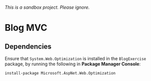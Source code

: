 _This is a sandbox project. Please ignore._

# Blog MVC

## Dependencies

Ensure that `System.Web.Optimization` is installed in the `BlogExercise` package, by running the following in __Package Manager Console__:

    install-package Microsoft.AspNet.Web.Optimization